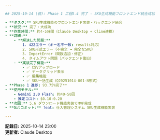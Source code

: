 ```yaml
---

## 2025-10-14 (夜): Phase 1 工程5.4 完了 - SKU生成機能フロントエンド統合成功

- **タスク:** SKU生成機能のフロントエンド実装・バックエンド統合
- **状況:** 完了・大成功
- **作業時間:** 約4-5時間（Claude Desktop + Cline連携）
- **詳細:**
    - **解決した問題:**
        1. 422エラー（キー名不一致: results対応）
        2. SKU形式エラー（不完全 → 完全なSKU）
        3. ImportError（関数追加・修正）
        4. タイムアウト問題（バックエンド復旧）
    - **実装完了機能:**
        - ✅ CSVアップロード
        - ✅ データグリッド表示
        - ✅ 編集機能
        - ✅ SKU一括生成（Q20251014-001-N形式）
- **Phase 1 進捗: 93.75%完了**
- **使用モデル:**
    - Gemini 2.0 Flash: 約40-50回
    - 推定コスト: $0.10-0.20
- **次回:** 5.6 ダウンロード機能実装でMVP完成
- **Gitコミット:** feat: 仕入管理システム SKU生成機能実装

---
```


**記録日:** 2025-10-14 23:00  
**更新者:** Claude Desktop
